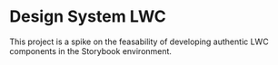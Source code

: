 # Design System LWC

This project is a spike on the feasability of developing authentic LWC components in the Storybook environment.
